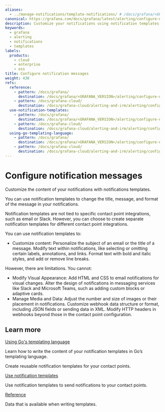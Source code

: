 ```yaml
---
aliases:
  - ../manage-notifications/template-notifications/ # /docs/grafana/<GRAFANA_VERSION>/alerting/manage-notifications/template-notifications/
canonical: https://grafana.com/docs/grafana/latest/alerting/configure-notifications/template-notifications/
description: Customize your notifications using notification templates
keywords:
  - grafana
  - alerting
  - notifications
  - templates
labels:
  products:
    - cloud
    - enterprise
    - oss
title: Configure notification messages
weight: 430
refs:
  reference:
    - pattern: /docs/grafana/
      destination: /docs/grafana/<GRAFANA_VERSION>/alerting/configure-notifications/template-notifications/reference/
    - pattern: /docs/grafana-cloud/
      destination: /docs/grafana-cloud/alerting-and-irm/alerting/configure-notifications/template-notifications/reference/
  use-notification-templates:
    - pattern: /docs/grafana/
      destination: /docs/grafana/<GRAFANA_VERSION>/alerting/configure-notifications/template-notifications/use-notification-templates/
    - pattern: /docs/grafana-cloud/
      destination: /docs/grafana-cloud/alerting-and-irm/alerting/configure-notifications/template-notifications/use-notification-templates/
  using-go-templating-language:
    - pattern: /docs/grafana/
      destination: /docs/grafana/<GRAFANA_VERSION>/alerting/configure-notifications/template-notifications/using-go-templating-language/
    - pattern: /docs/grafana-cloud/
      destination: /docs/grafana-cloud/alerting-and-irm/alerting/configure-notifications/template-notifications/using-go-templating-language/
---
```


# Configure notification messages

Customize the content of your notifications with notifications templates.

You can use notification templates to change the title, message, and format of the message in your notifications.

Notification templates are not tied to specific contact point integrations, such as email or Slack. However, you can choose to create separate notification templates for different contact point integrations.

You can use notification templates to:

- Customize content: Personalize the subject of an email or the title of a message. Modify text within notifications, like selecting or omitting certain labels, annotations, and links. Format text with bold and italic styles, and add or remove line breaks.

However, there are limitations. You cannot:

- Modify Visual Appearance: Add HTML and CSS to email notifications for visual changes. Alter the design of notifications in messaging services like Slack and Microsoft Teams, such as adding custom blocks or adaptive cards.
- Manage Media and Data: Adjust the number and size of images or their placement in notifications. Customize webhook data structure or format, including JSON fields or sending data in XML. Modify HTTP headers in webhooks beyond those in the contact point configuration.

## Learn more

[Using Go's templating language](ref:using-go-templating-language)

Learn how to write the content of your notification templates in Go’s templating language.

Create reusable notification templates for your contact points.

[Use notification templates](ref:use-notification-templates)

Use notification templates to send notifications to your contact points.

[Reference](ref:reference)

Data that is available when writing templates.

